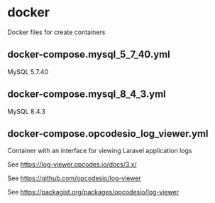 # docker
Docker files for create containers
## docker-compose.mysql_5_7_40.yml
MySQL 5.7.40
## docker-compose.mysql_8_4_3.yml
MySQL 8.4.3
## docker-compose.opcodesio_log_viewer.yml
Container with an interface for viewing Laravel application logs

See https://log-viewer.opcodes.io/docs/3.x/

See https://github.com/opcodesio/log-viewer

See https://packagist.org/packages/opcodesio/log-viewer